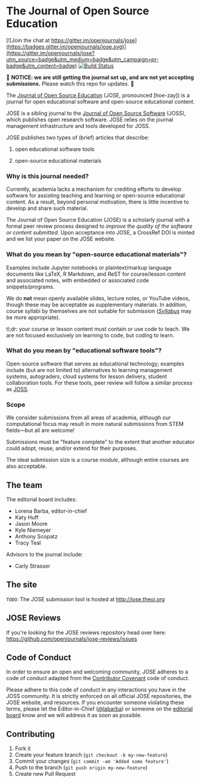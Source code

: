 # The Journal of Open Source Education

[![Join the chat at https://gitter.im/openjournals/jose](https://badges.gitter.im/openjournals/jose.svg)](https://gitter.im/openjournals/jose?utm_source=badge&utm_medium=badge&utm_campaign=pr-badge&utm_content=badge)
[![Build Status](https://travis-ci.org/openjournals/jose.svg?branch=master)](https://travis-ci.org/openjournals/jose)

:construction:
**NOTICE: we are still getting the journal set up, and are not yet accepting submissions.**
Please watch this repo for updates.
:construction:

The [Journal of Open Source Education](http://jose.theoj.org) (JOSE, pronounced [hoe-zay]) is a journal for open educational software and open-source educational content.

JOSE is a sibling journal to the [Journal of Open Source Software](http://joss.theoj.org) (JOSS), which publishes open research software. 
JOSE relies on the journal management infrastructure and tools developed for JOSS.

JOSE publishes two types of (brief) articles that describe:

 1. open educational software tools
 
 2. open-source educational materials

### Why is this journal needed?

Currently, academia lacks a mechanism for crediting efforts to develop software for assisting teaching and learning *or* open-source educational content. As a result, beyond personal motivation, there is little incentive to develop and share such material.

The Journal of Open Source Education (JOSE) is a scholarly journal with a formal peer review process designed to _improve the quality of the software or content submitted_. Upon acceptance into JOSE, a CrossRef DOI is minted and we list your paper on the JOSE website.

### What do you mean by "open-source educational materials"?

Examples include Jupyter notebooks or plaintext/markup language documents like LaTeX, R Markdown, and ReST for course/lesson content and associated notes, with embedded or associated code snippets/programs.

We do **not** mean openly available slides, lecture notes, or YouTube videos, though these may be acceptable as supplementary materials. In addition, course syllabi by themselves are not suitable for submission ([*Syllabus*](http://syllabusjournal.org/) may be more appropriate).

tl;dr: your course or lesson content must contain or use code to teach. We are not focused exclusively on learning to code, but coding to learn.

### What do you mean by "educational software tools"?

Open-source software that serves as educational technology; examples include (but are not limited to) alternatives to learning management systems, autograders, cloud systems for lesson delivery, student collaboration tools. For these tools, peer review will follow a similar process as [JOSS](http://joss.theoj.org/about#reviewer_guidelines).

### Scope

We consider submissions from all areas of academia, although our computational focus may result in more natural submissions from STEM fields—but all are welcome!

Submissions must be "feature complete" to the extent that another educator could adopt, reuse, and/or extend for their purposes. 

The ideal submission size is a course *module*, although entire courses are also acceptable.

## The team

The editorial board includes:
 - Lorena Barba, editor-in-chief
 - Katy Huff
 - Jason Moore
 - Kyle Niemeyer
 - Anthony Scopatz
 - Tracy Teal

Advisors to the journal include:
 - Carly Strasser


## The site

`TODO`: The JOSE submission tool is hosted at http://jose.theoj.org

## JOSE Reviews

If you're looking for the JOSE reviews repository head over here: https://github.com/openjournals/jose-reviews/issues

## Code of Conduct

In order to ensure an open and welcoming community, JOSE adheres to a code of conduct adapted from the [Contributor Covenant](http://contributor-covenant.org) code of conduct.

Please adhere to this code of conduct in any interactions you have in the JOSS community. It is strictly enforced on all official JOSE repositories, the JOSE website, and resources. If you encounter someone violating these terms, please let the Editor-in-Chief ([@labarba](https://github.com/labarba)) or someone on the [editorial board](http://jose.theoj.org/about#editorial_board) know and we will address it as soon as possible.

## Contributing

1. Fork it
2. Create your feature branch (`git checkout -b my-new-feature`)
3. Commit your changes (`git commit -am 'Added some feature'`)
4. Push to the branch (`git push origin my-new-feature`)
5. Create new Pull Request
